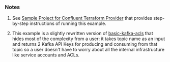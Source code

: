 ### Notes

1. See [Sample Project for Confluent Terraform Provider](https://registry.terraform.io/providers/confluentinc/confluent/latest/docs/guides/sample-project) that provides step-by-step instructions of running this example.

2. This example is a slightly rewritten version of [basic-kafka-acls](https://github.com/confluentinc/terraform-provider-confluent/tree/master/examples/configurations/basic-kafka-acls) that hides most of the complexity from a user: it takes topic name as an input and returns 2 Kafka API Keys for producing and consuming from that topic so a user doesn't have to worry about all the internal infrastructure like service accounts and ACLs.

